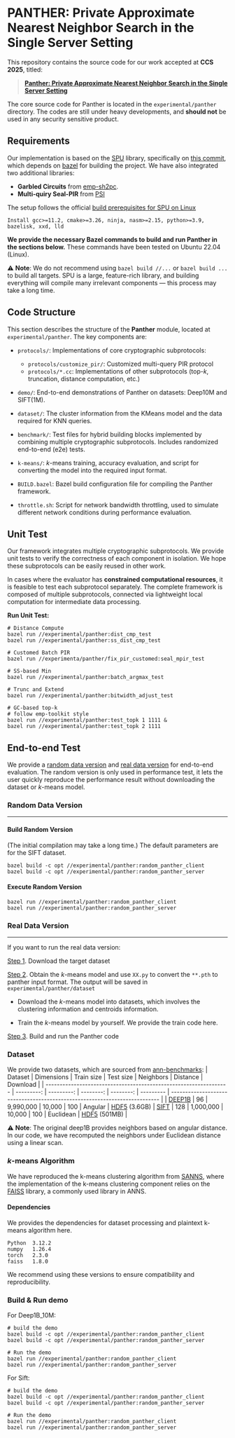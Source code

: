 # PANTHER: Private Approximate Nearest Neighbor Search in the Single Server Setting

This repository contains the source code for our work accepted at **CCS 2025**, titled:
> **[Panther: Private Approximate Nearest Neighbor Search in the Single Server Setting](https://eprint.iacr.org/2024/1774)**

 The core source code for Panther is located in the `experimental/panther` directory.
The codes are still under heavy developments, and **should not** be used in any security sensitive product.

## Requirements

Our implementation is based on the [SPU](https://github.com/secretflow/spu) library, specifically on [this commit](https://github.com/secretflow/spu/commit/94bd4b91cee598003ad2c297def62507b78aa01f), which depends on [bazel](https://bazel.build) for building the project.  We have also integrated two additional libraries:

- **Garbled Circuits** from [emp-sh2pc](https://github.com/emp-toolkit/emp-sh2pc).
- **Multi-quiry Seal-PIR** from [PSI](https://github.com/secretflow/psi)

The setup follows the official [build prerequisites for SPU on Linux](https://github.com/secretflow/spu/blob/main/CONTRIBUTING.md#build) 
```
Install gcc>=11.2, cmake>=3.26, ninja, nasm>=2.15, python>=3.9, bazelisk, xxd, lld
```

**We provide the necessary Bazel commands to build and run Panther in the sections below.**
These commands have been tested on Ubuntu 22.04 (Linux).

⚠️ **Note**: We do not recommend using `bazel build //...` or `bazel build ...` to build all targets. SPU is a large, feature-rich library, and building everything will compile many irrelevant components — this process may take a long time.

<!-- We only need to build the backend of SPU. It can reduce the dependencies of the implentation.   -->
## Code Structure

This section describes the structure of the **Panther** module, located at `experimental/panther`. The key components are:

- `protocols/`: Implementations of core cryptographic subprotocols:
   - `protocols/customize_pir/`:  Customized multi-query PIR protocol 
   - `protocols/*.cc`: Implementations of other subprotocols (top-$k$, truncation, distance computation, etc.) 

- `demo/`: End-to-end demonstrations of Panther on datasets: Deep10M and SIFT(1M).

- `dataset/`: The cluster information from the KMeans model and the data required for KNN queries.

- `benchmark/`: Test files for hybrid building blocks implemented by combining multiple cryptographic subprotocols. Includes randomized end-to-end (e2e) tests.


- `k-means/`: $k$-means training, accuracy evaluation, and script for converting the model into the required input format.


- `BUILD.bazel`: Bazel build configuration file for compiling the Panther framework. 

- `throttle.sh`: Script for network bandwidth throttling, used to simulate different network conditions during performance evaluation.


## Unit Test
Our framework integrates multiple cryptographic subprotocols. We provide unit tests to verify the correctness of each component in isolation. We hope these subprotocols can be easily reused in other work.

In cases where the evaluator has **constrained computational resources**, it is feasible to test each subprotocol separately. The complete framework is composed of multiple subprotocols, connected via lightweight local computation for intermediate data processing.

**Run Unit Test:**

```
# Distance Compute
bazel run //experimental/panther:dist_cmp_test
bazel run //experimental/panther:ss_dist_cmp_test
```

```
# Customed Batch PIR
bazel run //experimenta/panther/fix_pir_customed:seal_mpir_test
```

```
# SS-based Min
bazel run //experimental/panther:batch_argmax_test

# Trunc and Extend
bazel run //experimental/panther:bitwidth_adjust_test
``` 
```
# GC-based top-k
# follow emp-toolkit style
bazel run //experimental/panther:test_topk 1 1111 &
bazel run //experimental/panther:test_topk 2 1111
```



## End-to-end Test
We provide a [random data version](#random-data-version)  and [real data version](#real-data-version) for end-to-end evaluation. The random version is only used in performance test, it lets the user quickly reproduce the performance result without downloading the dataset or $k$-means model. 

### Random Data Version
----------------------
#### Build Random Version 
(The initial compilation may take a long time.)
The default parameters are for the SIFT dataset.
```
bazel build -c opt //experimental/panther:random_panther_client
bazel build -c opt //experimental/panther:random_panther_server
```
#### Execute Random Version  
```
bazel run //experimental/panther:random_panther_client
bazel run //experimental/panther:random_panther_server
```
### Real Data Version
----------
If you want to run the real data version:

   [Step 1]((#datasets).). Download the target dataset 

[Step 2](#sec-kmeans). Obtain the $k$-means model and use `XX.py` to convert the `**.pth` to panther  input format. The output will be saved in `experimental/panther/dataset` 

-  Download the $k$-means model into datasets, which involves the clustering information and centroids information. 

- Train  the $k$-means model by yourself. We provide the train code here.  

[Step 3](#build--run-demo). Build and run the Panther code

### Dataset
We provide two datasets, which are sourced from [ann-benchmarks](https://github.com/erikbern/ann-benchmarks/):
| Dataset                                                           | Dimensions | Train size | Test size | Neighbors | Distance  | Download                                                                   |
| ----------------------------------------------------------------- | ---------: | ---------: | --------: | --------: | --------- | -------------------------------------------------------------------------- |
| [DEEP1B](http://sites.skoltech.ru/compvision/noimi/)              |         96 |  9,990,000 |    10,000 |       100 | Angular   | [HDF5](http://ann-benchmarks.com/deep-image-96-angular.hdf5) (3.6GB)
| [SIFT](http://corpus-texmex.irisa.fr/)                           |        128 |  1,000,000 |    10,000 |       100 | Euclidean | [HDF5](http://ann-benchmarks.com/sift-128-euclidean.hdf5) (501MB)          |

⚠️ **Note**: The original deep1B provides neighbors based on angular distance. In our code, we have recomputed the neighbors under Euclidean distance using a linear scan.
<a id="sec-kmeans"></a>
### $k$-means Algorithm
We have reproduced the k-means clustering algorithm from [SANNS](), where the implementation of the k-means clustering component relies on the [FAISS](https://github.com/facebookresearch/faiss) library, a commonly used library in ANNS.
#### Dependencies
We provides the dependencies for dataset processing and plaintext 
k-means algorithm here.   
```
Python  3.12.2
numpy   1.26.4
torch   2.3.0
faiss   1.8.0
```
We recommend using these versions to ensure compatibility and reproducibility.


### Build & Run demo 
For Deep1B_10M:

```
# build the demo
bazel build -c opt //experimental/panther:random_panther_client
bazel build -c opt //experimental/panther:random_panther_server

# Run the demo
bazel run //experimental/panther:random_panther_client
bazel run //experimental/panther:random_panther_server
```
For Sift:
```
# build the demo
bazel build -c opt //experimental/panther:random_panther_client
bazel build -c opt //experimental/panther:random_panther_server

# Run the demo
bazel run //experimental/panther:random_panther_client
bazel run //experimental/panther:random_panther_server
```
